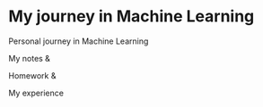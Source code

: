 # My journey in Machine Learning
Personal journey in Machine Learning

My notes &

Homework &

My experience